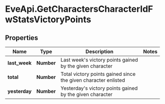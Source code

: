 # EveApi.GetCharactersCharacterIdFwStatsVictoryPoints

## Properties
Name | Type | Description | Notes
------------ | ------------- | ------------- | -------------
**last_week** | **Number** | Last week's victory points gained by the given character | 
**total** | **Number** | Total victory points gained since the given character enlisted | 
**yesterday** | **Number** | Yesterday's victory points gained by the given character | 


